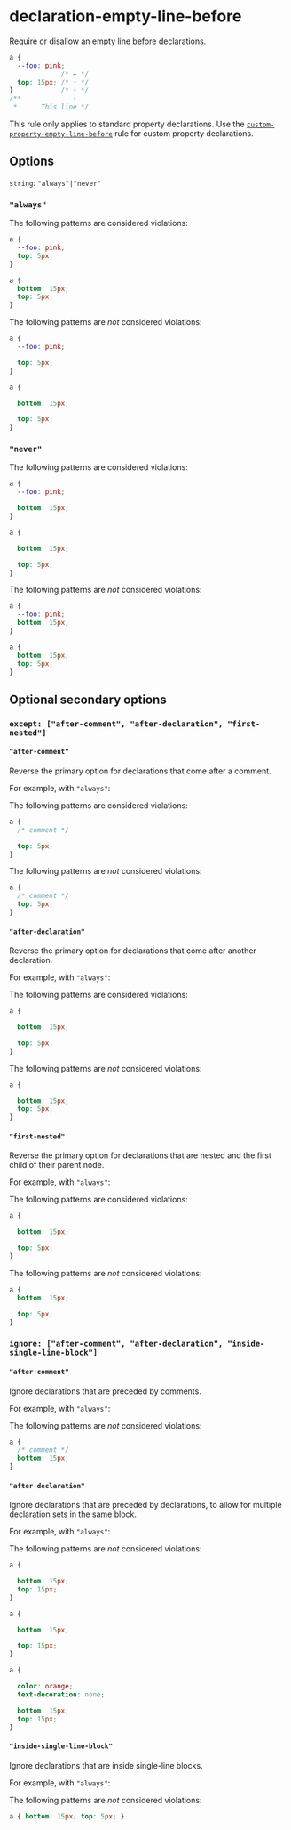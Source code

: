 # declaration-empty-line-before

Require or disallow an empty line before declarations.

```css
a {
  --foo: pink;
             /* ← */
  top: 15px; /* ↑ */
}            /* ↑ */
/**             ↑
 *      This line */
```

This rule only applies to standard property declarations. Use the [`custom-property-empty-line-before`](../custom-property-empty-line-before/README.md) rule for custom property declarations.

## Options

`string`: `"always"|"never"`

### `"always"`

The following patterns are considered violations:

```css
a {
  --foo: pink;
  top: 5px;
}
```

```css
a {
  bottom: 15px;
  top: 5px;
}
```

The following patterns are *not* considered violations:

```css
a {
  --foo: pink;

  top: 5px;
}
```

```css
a {

  bottom: 15px;

  top: 5px;
}
```

### `"never"`

The following patterns are considered violations:

```css
a {
  --foo: pink;

  bottom: 15px;
}
```

```css
a {

  bottom: 15px;

  top: 5px;
}
```

The following patterns are *not* considered violations:

```css
a {
  --foo: pink;
  bottom: 15px;
}
```

```css
a {
  bottom: 15px;
  top: 5px;
}
```

## Optional secondary options

### `except: ["after-comment", "after-declaration", "first-nested"]`

#### `"after-comment"`

Reverse the primary option for declarations that come after a comment.

For example, with `"always"`:

The following patterns are considered violations:

```css
a {
  /* comment */

  top: 5px;
}
```

The following patterns are *not* considered violations:

```css
a {
  /* comment */
  top: 5px;
}

```

#### `"after-declaration"`

Reverse the primary option for declarations that come after another declaration.

For example, with `"always"`:

The following patterns are considered violations:

```css
a {

  bottom: 15px;

  top: 5px;
}
```

The following patterns are *not* considered violations:

```css
a {

  bottom: 15px;
  top: 5px;
}
```

#### `"first-nested"`

Reverse the primary option for declarations that are nested and the first child of their parent node.

For example, with `"always"`:

The following patterns are considered violations:

```css
a {

  bottom: 15px;

  top: 5px;
}
```

The following patterns are *not* considered violations:

```css
a {
  bottom: 15px;

  top: 5px;
}
```

### `ignore: ["after-comment", "after-declaration", "inside-single-line-block"]`

#### `"after-comment"`

Ignore declarations that are preceded by comments.

For example, with `"always"`:

The following patterns are *not* considered violations:

```css
a {
  /* comment */
  bottom: 15px;
}
```

#### `"after-declaration"`

Ignore declarations that are preceded by declarations, to allow for multiple declaration sets in the same block.

For example, with `"always"`:

The following patterns are *not* considered violations:

```css
a {

  bottom: 15px;
  top: 15px;
}
```

```css
a {

  bottom: 15px;

  top: 15px;
}
```

```css
a {

  color: orange;
  text-decoration: none;

  bottom: 15px;
  top: 15px;
}
```

#### `"inside-single-line-block"`

Ignore declarations that are inside single-line blocks.

For example, with `"always"`:

The following patterns are *not* considered violations:

```css
a { bottom: 15px; top: 5px; }
```
